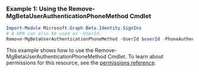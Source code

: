 ### Example 1: Using the Remove-MgBetaUserAuthenticationPhoneMethod Cmdlet
```powershell
Import-Module Microsoft.Graph.Beta.Identity.SignIns
# A UPN can also be used as -UserId.
Remove-MgBetaUserAuthenticationPhoneMethod -UserId $userId -PhoneAuthenticationMethodId $phoneAuthenticationMethodId
```
This example shows how to use the Remove-MgBetaUserAuthenticationPhoneMethod Cmdlet.
To learn about permissions for this resource, see the [permissions reference](/graph/permissions-reference).
